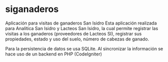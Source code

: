 # siganaderos
Aplicación para visitas de ganaderos San Isidro
Esta aplicación realizada para Analítica San Isidro y Lacteos San Isidro, 
la cual permite registrar las visitas a los ganaderos (proveedores de Lacteos SI), 
registrar sus propiedades, estado y uso del suelo, número de cabezas de ganado.

Para la persistencia de datos se usa SQLite.
Al sincronizar la información se hace uso de un backend en PHP (CodeIgniter)
